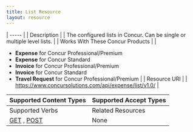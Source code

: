 ```yaml
---
title: List Resource 
layout: resource
---
```






| ----- |
|  Description |
|  The configured lists in Concur. Can be single or multiple level lists. |
|  Works With These Concur Products |
|

* **Expense** for Concur Professional/Premium
* **Expense** for Concur Standard
* **Invoice** for Concur Professional/Premium
* **Invoice** for Concur Standard
* **Travel Request** for Concur Professional/Premium
 |
|  Resource URI |
|  https://www.concursolutions.com/api/expense/list/v1.0/ |

| Supported Content Types | Supported Accept Types |
| ----------------------- | ---------------------- |
| Supported Verbs         | Related Resources      |
| [GET][1] , [POST][2]    | None                   |

  


[1]: https://developer.concur.com/list-item/list-resource/list-resource-get
[2]: https://developer.concur.com/list-item/list-resource/list-resource-post
